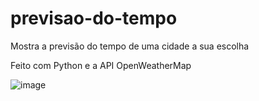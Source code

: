 # previsao-do-tempo
Mostra a previsão do tempo de uma cidade a sua escolha

Feito com Python e a API OpenWeatherMap

![image](https://github.com/jujubap21/previsao-do-tempo/assets/148919434/bc387f2d-c220-4c1e-9747-8178a4f57c63)
